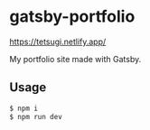# gatsby-portfolio

https://tetsugi.netlify.app/

My portfolio site made with Gatsby.

## Usage

```sh
$ npm i
$ npm run dev
```
